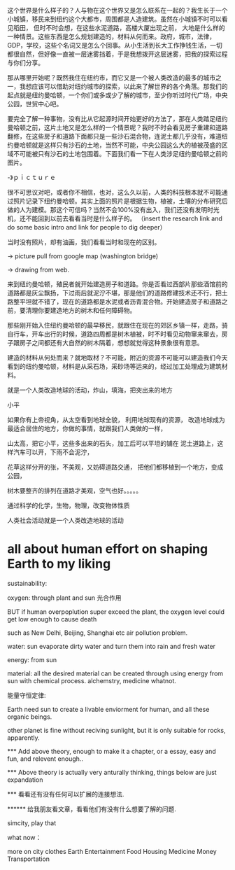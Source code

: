 这个世界是什么样子的？人与物在这个世界又是怎么联系在一起的？我生长于一个小城镇，移民来到纽约这个大都市，周围都是人造建筑。虽然在小城镇不时可以看见稻田， 但时不时会想，在这些水泥道路，高楼大厦出现之前， 大地是什么样的一种情景。这些东西是怎么规划建造的，材料从何而来。政府，城市，法律，GDP，学校，这些个名词又是怎么个回事。从小生活到长大工作挣钱生活，一切都很自然，但好像一直被一层迷雾挡着，于是我想拨开这层迷雾，把我的探索过程与你们分享。

那从哪里开始呢？既然我住在纽约市，而它又是一个被人类改造的最多的城市之一，我想应该可以借助对纽约城市的探索，以此来了解世界的各个角落。那我们的起点就是纽约曼哈顿，一个你们或多或少了解的城市，至少你听过时代广场，中央公园，世贸中心吧。

要完全了解一种事物，没有比从它起源时间开始更好的方法了，那在人类踏足纽约曼哈顿之前，这片土地又是怎么样的一个情景呢？我时不时会看见房子重建和道路翻修，在这些房子和道路下面都只是一些沙石混合物，连泥土都几乎没有，难道纽约曼哈顿就是这样只有沙石的土地，当然不可能，中央公园这么大的植被茂盛的区域不可能被只有沙石的土地包围着。下面我们看一下在人类涉足纽约曼哈顿之前的图片。

-》ｐｉｃｔｕｒｅ

很不可思议对吧，或者你不相信，也对，这么久以前，人类的科技根本就不可能通过照片记录下纽约曼哈顿。其实上面的照片是根据生物，植被，土壤的分布研究后做的人为建模。那这个可信吗？当然不会100%没有出入，我们还没有发明时光机，还不能回到以前去看看当时是什么样子的。
（insert the research link and do some basic intro and link for people to dig deeper）

当时没有照片，却有油画，我们看看当时和现在的区别。

-> picture pull from google map (washington bridge)

-> drawing from web.

来到纽约曼哈顿，殖民者就开始建造房子和道路。你是否看过西部片那些酒馆前的道路都是灰尘飘扬，下过雨后就泥泞不堪，那是他们的道路修建技术还不行，把土路整平坦就不错了，现在的道路都是水泥或者沥青混合物。开始建造房子和道路之前，要清理你要建造地方的树木和任何障碍物。

那些刚开始入住纽约曼哈顿的最早移民，就跟住在现在的郊区乡镇一样，走路，骑自行车，开车出行的时候，道路四周都是树木植被，时不时看见动物窜来窜去，房子跟房子之间都还有大自然的树木隔着，想想就觉得这种景象很有意思。

建造的材料从何处而来？就地取材？不可能，附近的资源不可能可以建造我们今天看到的纽约曼哈顿，材料是从采石场，采砂场等运来的，经过加工处理成为建筑材料。

就是一个人类改造地球的活动，炸山，填海，把突出来的地方

小平

如果你有上帝视角，从太空看到地球全貌， 利用地球现有的资源， 改造地球成为最适合居住的地方，你做的事情，就跟我们人类做的一样，

山太高，把它小平，这些多出来的石头，加工后可以平坦的铺在 泥土道路上，这样汽车可以开，下雨不会泥泞，

花草这样分开的张，不美观，又妨碍道路交通， 把他们都移植到一个地方，变成公园，

树木要整齐的排列在道路才美观，空气也好。。。。。

通过科学的化学，生物，物理，改变物体性质

人类社会活动就是一个人类改造地球的活动

# all about human effort on shaping Earth to my liking

sustainability:

oxygen: through plant and sun 光合作用

BUT if human overpoplution super exceed the plant, the oxygen level could get low enough to cause death

such as New Delhi, Beijing, Shanghai etc air pollution problem.

water: sun evaporate dirty water and turn them into rain and fresh water

energy: from sun

material: all the desired material can be created through using energy from sun with chemical process. alchemstry, medicine whatnot.

能量守恒定律:

Earth need sun to create a livable enviorment for human, and all these organic beings.

other planet is fine without reciving sunlight, but it is only suitable for rocks, apparently.

*** Add above theory, enough to make it a chapter, or a essay, easy and fun, and relevent enough..

*** Above theory is actually very anturally thinking, things below are just expandation

*** 看看还有没有任何可以扩展的连接想法.

****** 给我朋友看文章，看看他们有没有什么想要了解的问题.

simcity, play that


what now：

more on city
clothes
Earth
Entertainment
Food
Housing
Medicine
Money
Transportation
